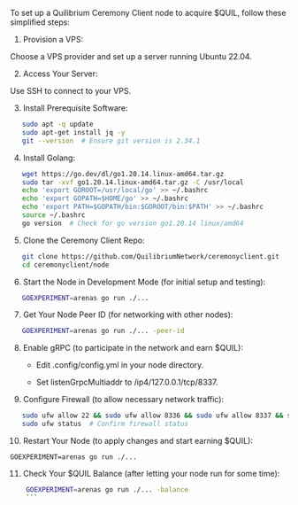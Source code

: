 To set up a Quilibrium Ceremony Client node to acquire $QUIL, follow these simplified steps:

1. Provision a VPS:

Choose a VPS provider and set up a server running Ubuntu 22.04.

2. Access Your Server:

Use SSH to connect to your VPS.

3. Install Prerequisite Software:
```bash
   sudo apt -q update
   sudo apt-get install jq -y
   git --version  # Ensure git version is 2.34.1
   ```

4. Install Golang:

```bash
   wget https://go.dev/dl/go1.20.14.linux-amd64.tar.gz
   sudo tar -xvf go1.20.14.linux-amd64.tar.gz -C /usr/local
   echo 'export GOROOT=/usr/local/go' >> ~/.bashrc
   echo 'export GOPATH=$HOME/go' >> ~/.bashrc
   echo 'export PATH=$GOPATH/bin:$GOROOT/bin:$PATH' >> ~/.bashrc
   source ~/.bashrc
   go version  # Check for go version go1.20.14 linux/amd64
   ```

5. Clone the Ceremony Client Repo:

```bash
   git clone https://github.com/QuilibriumNetwork/ceremonyclient.git
   cd ceremonyclient/node
   ```

6. Start the Node in Development Mode (for initial setup and testing):

```bash
   GOEXPERIMENT=arenas go run ./...
   ```

7. Get Your Node Peer ID (for networking with other nodes):

```bash
   GOEXPERIMENT=arenas go run ./... -peer-id
   ```
8. Enable gRPC (to participate in the network and earn $QUIL):

    - Edit .config/config.yml in your node directory.

    - Set listenGrpcMultiaddr to /ip4/127.0.0.1/tcp/8337.

9. Configure Firewall (to allow necessary network traffic):

```bash
   sudo ufw allow 22 && sudo ufw allow 8336 && sudo ufw allow 8337 && sudo ufw enable
   sudo ufw status  # Confirm firewall status
   ```

10. Restart Your Node (to apply changes and start earning $QUIL):

```GOEXPERIMENT=arenas go run ./...```

11. Check Your $QUIL Balance (after letting your node run for some time):

```bash
    GOEXPERIMENT=arenas go run ./... -balance
    ```

